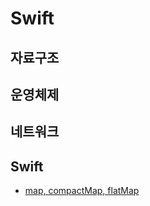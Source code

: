 # Swift
## 자료구조
## 운영체제
## 네트워크
## Swift
- [map, compactMap, flatMap](./swift-language/map_compactMap.md)
